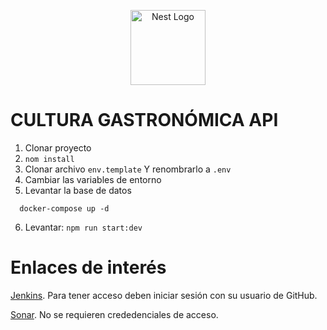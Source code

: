 <p align="center">
  <a href="http://nestjs.com/" target="blank"><img src="https://nestjs.com/img/logo-small.svg" width="120" alt="Nest Logo" /></a>
</p>

# CULTURA GASTRONÓMICA API

1. Clonar proyecto
2. ``` nom install ```
3. Clonar archivo ``` env.template ``` Y renombrarlo a ``` .env  ```
4. Cambiar las variables de entorno
5. Levantar la base de datos
```
  docker-compose up -d
```
6. Levantar: ``` npm run start:dev ```



# Enlaces de interés

[Jenkins](http://157.253.238.75:8080/jenkins-misovirtual/). Para tener acceso deben iniciar sesión con su usuario de GitHub.
 
[Sonar](http://157.253.238.75:8080/sonar-misovirtual/). No se requieren crededenciales de acceso.

